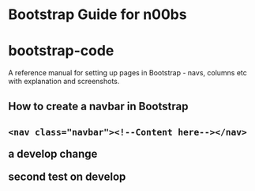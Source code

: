 
<h1>Bootstrap Guide for n00bs</h1>

# bootstrap-code
A reference manual for setting up pages in Bootstrap - navs, columns etc with explanation and screenshots.

  <h2>How to create a navbar in Bootstrap<h2>
  
    <nav class="navbar"><!--Content here--></nav>


<p>a develop change</p>

<p>second test on develop</p>


